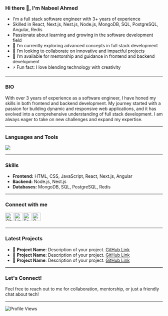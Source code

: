 ### Hi there 👋, I'm Nabeel Ahmed

- I'm a full stack software engineer with 3+ years of experience
- Skilled in React, Next.js, Nest.js, Node.js, MongoDB, SQL, PostgreSQL, Angular, Redis
- Passionate about learning and growing in the software development field
- 🌱 I’m currently exploring advanced concepts in full stack development
- 👯 I’m looking to collaborate on innovative and impactful projects
- 🤔 I’m available for mentorship and guidance in frontend and backend development
- ⚡ Fun fact: I love blending technology with creativity

---

### BIO

With over 3 years of experience as a software engineer, I have honed my skills in both frontend and backend development. My journey started with a passion for building dynamic and responsive web applications, and it has evolved into a comprehensive understanding of full stack development. I am always eager to take on new challenges and expand my expertise.

---

### Languages and Tools

<p align="left">
  <img src="https://skillicons.dev/icons?i=vscode,html,css,js,react,nextjs,nodejs,mongodb,postgres,redis,nestjs,angular" />
</p>

---

### Skills

- **Frontend:** HTML, CSS, JavaScript, React, Next.js, Angular
- **Backend:** Node.js, Nest.js
- **Databases:** MongoDB, SQL, PostgreSQL, Redis

---

### Connect with me

[<img align="left" width="26px" src="https://skillicons.dev/icons?i=github" alt="GitHub" />](https://github.com/nabeelahmed1699)
[<img align="left" width="26px" src="https://skillicons.dev/icons?i=linkedin" alt="LinkedIn" />](https://www.linkedin.com/in/nabeelahmed1699/)
[<img align="left" width="26px" src="https://skillicons.dev/icons?i=facebook" alt="Facebook" />](https://www.facebook.com/billy.prince.980)
[<img align="left" width="26px" src="https://skillicons.dev/icons?i=gmail" alt="Gmail" />](mailto:nabeelahmed1699@gmail.com)
<br/>
<br/>

---

### Latest Projects

- 🌟 **Project Name**: Description of your project. [GitHub Link](#)
- 🌟 **Project Name**: Description of your project. [GitHub Link](#)
- 🌟 **Project Name**: Description of your project. [GitHub Link](#)

---

### Let's Connect!

Feel free to reach out to me for collaboration, mentorship, or just a friendly chat about tech!

---

![Profile Views](https://komarev.com/ghpvc/?username=nabeelahmed1699&color=blue)
